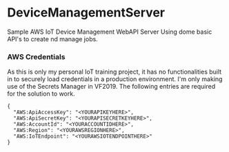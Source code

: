 # DeviceManagementServer
Sample AWS IoT Device Management WebAPI Server
Using dome basic API's to create nd manage jobs.

### AWS Credentials
As this is only my personal IoT training project, it has no functionalities built in to securely load credentials in a production environment. I'm only making use of the Secrets Manager in VF2019.
The following entries are required for the solution to work.
```avascript
{
  "AWS:ApiAccessKey": "<YOURAPIKEYHERE>",
  "AWS:ApiSecretKey": "<YOURAPISECRETKEYHERE>",
  "AWS:AccountId": "<YOURACCOUNTIDHERE>",
  "AWS:Region": "<YOURAWSREGIONHERE>",
  "AWS:IoTEndpoint": "<YOURAWSIOTENDPOINTHERE>"
}
```